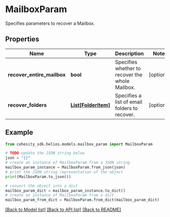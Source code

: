 # MailboxParam

Specifies parameters to recover a Mailbox.

## Properties

Name | Type | Description | Notes
------------ | ------------- | ------------- | -------------
**recover_entire_mailbox** | **bool** | Specifies whether to recover the whole Mailbox. | [optional] 
**recover_folders** | [**List[FolderItem]**](FolderItem.md) | Specifies a list of email folders to recover. | [optional] 

## Example

```python
from cohesity_sdk.helios.models.mailbox_param import MailboxParam

# TODO update the JSON string below
json = "{}"
# create an instance of MailboxParam from a JSON string
mailbox_param_instance = MailboxParam.from_json(json)
# print the JSON string representation of the object
print(MailboxParam.to_json())

# convert the object into a dict
mailbox_param_dict = mailbox_param_instance.to_dict()
# create an instance of MailboxParam from a dict
mailbox_param_from_dict = MailboxParam.from_dict(mailbox_param_dict)
```
[[Back to Model list]](../README.md#documentation-for-models) [[Back to API list]](../README.md#documentation-for-api-endpoints) [[Back to README]](../README.md)


